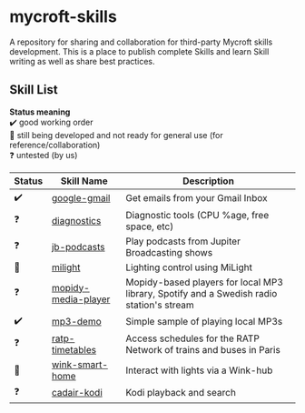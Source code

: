 # mycroft-skills
A repository for sharing and collaboration for third-party Mycroft skills  
development.  This is a place to publish complete Skills and learn Skill  
writing as well as share best practices.

## Skill List

**Status meaning**  
:heavy_check_mark: good working order  
:construction:     still being developed and not ready for general use (for reference/collaboration)  
:question:         untested (by us)


| Status              | Skill Name                                             | Description                           |  
| ------------------- | ------------------------------------------------------ | ------------------------------------- |  
| :heavy_check_mark:  | [google-gmail](../../wiki/SKILL-google-gmail)          | Get emails from your Gmail Inbox      |  
| :question:          | [diagnostics](../../wiki/SKILL-diagnostics)            | Diagnostic tools (CPU %age, free space, etc) |
| :question:          | [jb-podcasts](../../wiki/SKILL-Jupiter-Broadcasting-Podcasts)            | Play podcasts from Jupiter Broadcasting shows |
| :construction:      | [milight](../../wiki/SKILL-milight)                    | Lighting control using MiLight |
| :question:          | [mopidy-media-player](../../wiki/SKILL-Mopidy-Media-Players) | Mopidy-based players for local MP3 library, Spotify and a Swedish radio station's stream |
| :heavy_check_mark:  | [mp3-demo](../../wiki/SKILL-mp3-demo)                  | Simple sample of playing local MP3s   |
| :question:          | [ratp-timetables](../../wiki/SKILL-ratp-timetables)    | Access schedules for the RATP Network of trains and buses in Paris |
| :construction:      | [wink-smart-home](../../wiki/SKILLL-wink)   | Interact with lights via a Wink-hub   |  
| :question:          | [cadair-kodi](../../wiki/SKILL-cadair-kodi)            | Kodi playback and search              |

